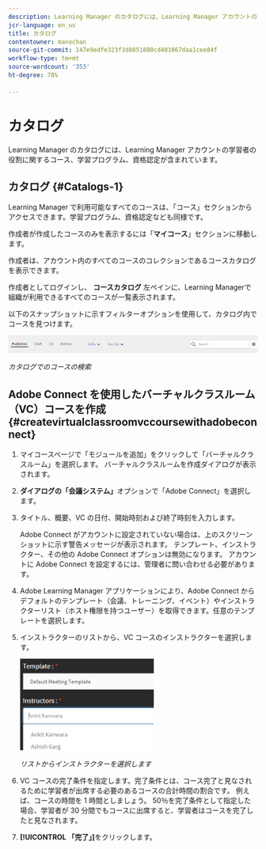 ```yaml
---
description: Learning Manager のカタログには、Learning Manager アカウントの学習者の役割に関するコース、学習プログラム、資格認定が含まれています。
jcr-language: en_us
title: カタログ
contentowner: manochan
source-git-commit: 147e9edfe323f3d0851880cd401067daa1cee84f
workflow-type: tm+mt
source-wordcount: '353'
ht-degree: 78%

---
```




# カタログ

Learning Manager のカタログには、Learning Manager アカウントの学習者の役割に関するコース、学習プログラム、資格認定が含まれています。

## カタログ {#Catalogs-1}

Learning Manager で利用可能なすべてのコースは、「コース」セクションからアクセスできます。学習プログラム、資格認定なども同様です。

作成者が作成したコースのみを表示するには「**マイコース**」セクションに移動します。

作成者は、アカウント内のすべてのコースのコレクションであるコースカタログを表示できます。

作成者としてログインし、 **コースカタログ** 左ペインに、Learning Managerで組織が利用できるすべてのコースが一覧表示されます。

以下のスナップショットに示すフィルターオプションを使用して、カタログ内でコースを見つけます。

![](assets/search-options.png)

*カタログでのコースの検索*

## Adobe Connect を使用したバーチャルクラスルーム（VC）コースを作成 {#createvirtualclassroomvccoursewithadobeconnect}

1. マイコースページで「モジュールを追加」をクリックして「バーチャルクラスルーム」を選択します。 バーチャルクラスルームを作成ダイアログが表示されます。
1. **ダイアログの「会議システム」**&#x200B;オプションで「Adobe Connect」を選択します。
1. タイトル、概要、VC の日付、開始時刻および終了時刻を入力します。

   Adobe Connect がアカウントに設定されていない場合は、上のスクリーンショットに示す警告メッセージが表示されます。 テンプレート、インストラクター、その他の Adobe Connect オプションは無効になります。 アカウントに Adobe Connect を設定するには、管理者に問い合わせる必要があります。

1. Adobe Learning Manager アプリケーションにより、Adobe Connect からデフォルトのテンプレート（会議、トレーニング、イベント）やインストラクターリスト（ホスト権限を持つユーザー）を取得できます。任意のテンプレートを選択します。

1. インストラクターのリストから、VC コースのインストラクターを選択します。

   ![](assets/choose-instructor.png)

   *リストからインストラクターを選択します*

1. VC コースの完了条件を指定します。完了条件とは、コース完了と見なされるために学習者が出席する必要のあるコースの合計時間の割合です。 例えば、コースの時間を 1 時間としましょう。 50％を完了条件として指定した場合、学習者が 30 分間でもコースに出席すると、学習者はコースを完了したと見なされます。

1. **[!UICONTROL 「完了」]**&#x200B;をクリックします。
